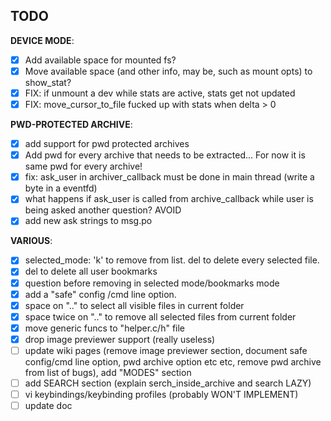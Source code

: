 ## TODO

**DEVICE MODE**:  

- [x] Add available space for mounted fs?
- [x] Move available space (and other info, may be, such as mount opts) to show_stat?
- [x] FIX: if unmount a dev while stats are active, stats get not updated
- [x] FIX: move_cursor_to_file fucked up with stats when delta > 0

**PWD-PROTECTED ARCHIVE**:  

- [x] add support for pwd protected archives
- [x] Add pwd for every archive that needs to be extracted... For now it is same pwd for every archive!
- [x] fix: ask_user in archiver_callback must be done in main thread (write a byte in a eventfd)
- [x] what happens if ask_user is called from archive_callback while user is being asked another question? AVOID
- [x] add new ask strings to msg.po

**VARIOUS**:  

- [x] selected_mode: 'k' to remove from list. del to delete every selected file.
- [x] del to delete all user bookmarks
- [x] question before removing in selected mode/bookmarks mode
- [x] add a "safe" config /cmd line option.
- [x] space on ".." to select all visible files in current folder
- [x] space twice on ".." to remove all selected files from current folder
- [x] move generic funcs to "helper.c/h" file
- [x] drop image previewer support (really useless)
- [ ] update wiki pages (remove image previewer section, document safe config/cmd line option, pwd archive option etc etc, remove pwd archive from list of bugs), add "MODES" section
- [ ] add SEARCH section (explain serch_inside_archive and search LAZY)
- [ ] vi keybindings/keybinding profiles (probably WON'T IMPLEMENT)
- [ ] update doc
